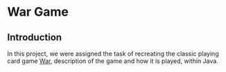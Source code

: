 # War Game

## Introduction
In this project, we were assigned the task of recreating the classic playing card game [War](https://en.wikipedia.org/wiki/War_(card_game)), description of the game and how it is played, within Java. 
